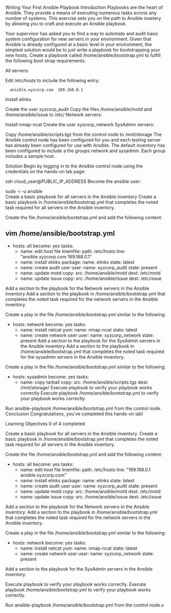Writing Your First Ansible Playbook
Introduction
Playbooks are the heart of Ansible. They provide a means of executing numerous tasks across any number of systems. This exercise sets you on the path to Ansible mastery by allowing you to craft and execute an Ansible playbook.

Your supervisor has asked you to find a way to automate and audit basic system configuration for new servers in your environment. Given that Ansible is already configured at a basic level in your environment, the simplest solution would be to just write a playbook for bootstrapping your new hosts. Create a playbook called /home/ansible/bootstrap.yml to fulfill the following boot strap requirements:

All servers:

Edit /etc/hosts to include the following entry:

	  ansible.xyzcorp.com  169.168.0.1
Install elinks

Create the user xyzcorp_audit
Copy the files /home/ansible/motd and /home/ansible/issue to /etc/
Network servers:

Install nmap-ncat
Create the user xyzcorp_network
SysAdmin servers:

Copy /home/ansible/scripts.tgz from the control node to /mnt/storage
The Ansible control node has been configured for you and each testing server has already been configured for use with Ansible. The default inventory has been configured to include a the groups network and sysadmin. Each group includes a sample host.

Solution
Begin by logging in to the Ansible control node using the credentials on the hands-on lab page:

ssh cloud_user@PUBLIC_IP_ADDRESS
Become the ansible user:

sudo -i -u ansible	
Create a basic playbook for all servers in the Ansible inventory
Create a basic playbook in /home/ansible/bootstrap.yml that completes the noted task required for all servers in the Ansible inventory.

Create the file /home/ansible/bootstrap.yml and add the following content:

vim /home/ansible/bootstrap.yml
---
- hosts: all
  become: yes
  tasks:
    - name: edit host file
      lineinfile:
        path: /etc/hosts
        line: "ansible.xyzcorp.com 169.168.0.1"
    - name: install elinks
      package:
        name: elinks
        state: latest
    - name: create audit user
      user:
        name: xyzcorp_audit
        state: present
    - name: update motd
      copy:
        src: /home/ansible/motd
        dest: /etc/motd
    - name: update issue
      copy:
        src: /home/ansible/issue
        dest: /etc/issue
    
Add a section to the playbook for the Network servers in the Ansible inventory
Add a section to the playbook in /home/ansible/bootstrap.yml that completes the noted task required for the network servers in the Ansible inventory.

Create a play in the file /home/ansible/bootstrap.yml similar to the following:

 - hosts: network
   become: yes
   tasks:
     - name: install netcat
       yum:
         name: nmap-ncat
         state: latest
     - name: create network user
       user:
         name: xyzcorp_network
         state: present
Add a section to the playbook for the SysAdmin servers in the Ansible inventory
Add a section to the playbook in /home/ansible/bootstrap.yml that completes the noted task required for the sysadmin servers in the Ansible inventory.

Create a play in the file /home/ansible/bootstrap.yml similar to the following:

 - hosts: sysadmin
   become: yes
   tasks:
     - name: copy tarball
       copy:
         src: /home/ansible/scripts.tgz
         dest: /mnt/storage/
Execute playbook to verify your playbook works correctly
Execute playbook /home/ansible/bootstrap.yml to verify your playbook works correctly.

Run ansible-playbook /home/ansible/bootstrap.yml from the control node.
Conclusion
Congratulations, you've completed this hands-on lab!




Learning Objectives
0 of 4 completed

Create a basic playbook for all servers in the Ansible inventory.
Create a basic playbook in /home/ansible/bootstrap.yml that completes the noted task required for all servers in the Ansible inventory.

Create the file /home/ansible/bootstrap.yml and add the following content:

- hosts: all
  become: yes
  tasks:
    - name: edit host file
      lineinfile:
        path: /etc/hosts
        line: "169.168.0.1 ansible.xyzcorp.com"
    - name: install elinks
      package:
        name: elinks
        state: latest
    - name: create audit user
      user:
        name: xyzcorp_audit
        state: present
    - name: update motd
      copy:
        src: /home/ansible/motd
        dest: /etc/motd
    - name: update issue
      copy:
        src: /home/ansible/issue
        dest: /etc/issue

Add a section to the playbook for the Network servers in the Ansible inventory.
Add a section to the playbook in /home/ansible/bootstrap.yml that completes the noted task required for the network servers in the Ansible inventory.

Create a play in the file /home/ansible/bootstrap.yml similar to the following:

 - hosts: network
   become: yes
   tasks:
     - name: install netcat
       yum:
         name: nmap-ncat
         state: latest
     - name: create network user
       user:
         name: xyzcorp_network
         state: present

Add a section to the playbook for the SysAdmin servers in the Ansible inventory.

Execute playbook to verify your playbook works correctly.
Execute playbook /home/ansible/bootstrap.yml to verify your playbook works correctly.

Run ansible-playbook /home/ansible/bootstrap.yml from the control node.s